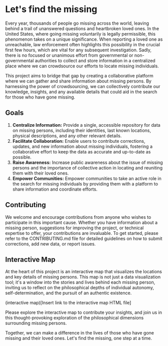 # Let's find the missing

Every year, thousands of people go missing across the world, leaving behind a trail of unanswered questions and heartbroken loved ones. In the United States, where going missing voluntarily is legally permissible, this phenomenon takes on a unique significance. When reporting a loved one as unreachable, law enforcement often highlights this possibility in the crucial first few hours, which are vital for any subsequent investigation. Sadly, there is no focused or unanimous effort from governmental or non-governmental authorities to collect and store information in a centralized place where we can crowdsource our efforts to locate missing individuals.


This project aims to bridge that gap by creating a collaborative platform where we can gather and share information about missing persons. By harnessing the power of crowdsourcing, we can collectively contribute our knowledge, insights, and any available details that could aid in the search for those who have gone missing.


## Goals
1. **Centralize Information:** Provide a single, accessible repository for data on missing persons, including their identities, last known locations, physical descriptions, and any other relevant details.
2. **Facilitate Collaboration:** Enable users to contribute corrections, updates, and new information about missing individuals, fostering a collaborative effort to keep the data as accurate and up-to-date as possible.
3. **Raise Awareness:** Increase public awareness about the issue of missing persons and the importance of collective action in locating and reuniting them with their loved ones.
4. **Empower Communities:** Empower communities to take an active role in the search for missing individuals by providing them with a platform to share information and coordinate efforts.


## Contributing
We welcome and encourage contributions from anyone who wishes to participate in this important cause. Whether you have information about a missing person, suggestions for improving the project, or technical expertise to offer, your contributions are invaluable.
To get started, please refer to the CONTRIBUTING.md file for detailed guidelines on how to submit corrections, add new data, or report issues.


## Interactive Map
At the heart of this project is an interactive map that visualizes the locations and key details of missing persons. This map is not just a data visualization tool; it's a window into the stories and lives behind each missing person, inviting us to reflect on the philosophical depths of individual autonomy, self-determination, and the pursuit of an authentic existence.

(interactive map)[Insert link to the interactive map HTML file]

Please explore the interactive map to contribute your insights, and join us in this thought-provoking exploration of the philosophical dimensions surrounding missing persons.

Together, we can make a difference in the lives of those who have gone missing and their loved ones. Let's find the missing, one step at a time.
